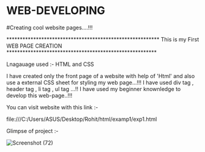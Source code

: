 # WEB-DEVELOPING

#Creating cool website pages....!!!


********************************************************* This is my First WEB PAGE CREATION ********************************************************


Lnagauage used :- HTML and CSS

I have created only the front page of a website with help of 'Html' and also use a external CSS sheet for styling my web page...!!!
I have used div tag , header tag , li tag , ul tag ...!!
I have used my beginner knownledge to develop this web-page..!!!


You can visit website with this link :- 

file:///C:/Users/ASUS/Desktop/Rohit/html/examp1/exp1.html


Glimpse of project :- 

![Screenshot (72)](https://user-images.githubusercontent.com/81107482/114007142-b4b51680-987e-11eb-9f53-a80e19dffd3a.png)

